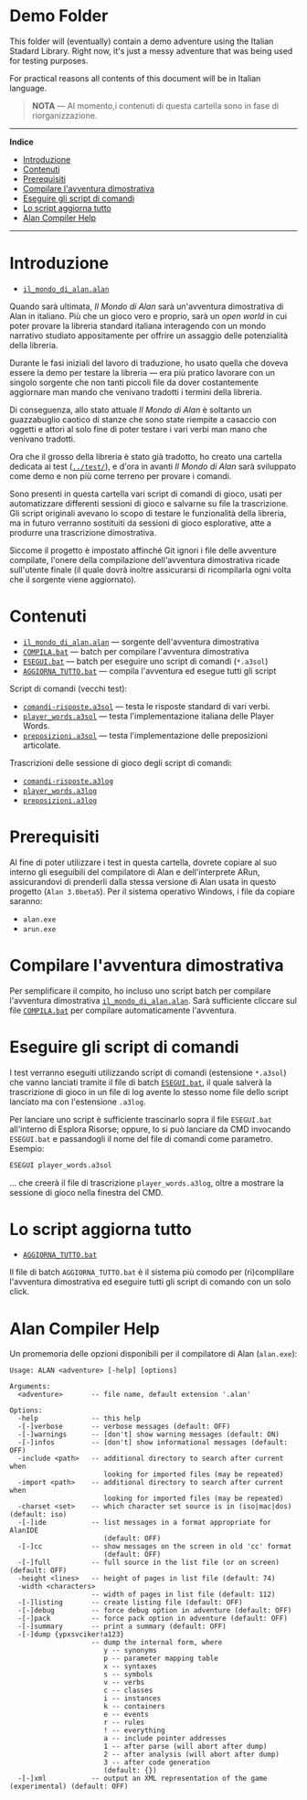 # Demo Folder

This folder will (eventually) contain a demo adventure using the Italian Stadard Library. Right now, it's just a messy adventure that was being used for testing purposes.

For practical reasons all contents of this document will be in Italian language.

> __NOTA__ — Al momento,i contenuti di questa cartella sono in fase di riorganizzazione. 


-----

**Indice**

<!-- MarkdownTOC autolink="true" bracket="round" autoanchor="false" lowercase="only_ascii" uri_encoding="true" levels="1,2,3" -->

- [Introduzione](#introduzione)
- [Contenuti](#contenuti)
- [Prerequisiti](#prerequisiti)
- [Compilare l'avventura dimostrativa](#compilare-lavventura-dimostrativa)
- [Eseguire gli script di comandi](#eseguire-gli-script-di-comandi)
- [Lo script aggiorna tutto](#lo-script-aggiorna-tutto)
- [Alan Compiler Help](#alan-compiler-help)

<!-- /MarkdownTOC -->

-----


# Introduzione

- [`il_mondo_di_alan.alan`][mondo alan]

Quando sarà ultimata, _Il Mondo di Alan_ sarà un'avventura dimostrativa di Alan in italiano. Più che un gioco vero e proprio, sarà un _open world_ in cui poter provare la libreria standard italiana interagendo con un mondo narrativo studiato appositamente per offrire un assaggio delle potenzialità della libreria. 

Durante le fasi iniziali del lavoro di traduzione, ho usato quella che doveva essere la demo per testare la libreria — era più pratico lavorare con un singolo sorgente che non tanti piccoli file da dover costantemente aggiornare man mando che venivano tradotti i termini della libreria.

Di conseguenza, allo stato attuale _Il Mondo di Alan_ è soltanto un guazzabuglio caotico di stanze che sono state riempite a casaccio con oggetti e attori al solo fine di poter testare i vari verbi man mano che venivano tradotti.

Ora che il grosso della libreria è stato già tradotto, ho creato una cartella dedicata ai test ([`../test/`][test]), e d'ora in avanti _Il Mondo di Alan_ sarà sviluppato come demo e non più come terreno per provare i comandi.

Sono presenti in questa cartella vari script di comandi di gioco, usati per automatizzare differenti sessioni di gioco e salvarne su file la trascrizione. Gli script originali avevano lo scopo di testare le funzionalità della libreria, ma in futuro verranno sostituiti da sessioni di gioco esplorative, atte a produrre una trascrizione dimostrativa.

Siccome il progetto è impostato affinché Git ignori i file delle avventure compilate, l'onere della compilazione dell'avventura dimostrativa ricade sull'utente finale (il quale dovrà inoltre assicurarsi di ricompilarla ogni volta che il sorgente viene aggiornato).

# Contenuti

- [`il_mondo_di_alan.alan`][mondo alan] — sorgente dell'avventura dimostrativa
- [`COMPILA.bat`][COMPILA] — batch per compilare l'avventura dimostrativa
- [`ESEGUI.bat`][ESEGUI] — batch per eseguire uno script di comandi (`*.a3sol`)
- [`AGGIORNA_TUTTO.bat`][AGGIORNA] — compila l'avventura ed esegue tutti gli script

Script di comandi (vecchi test):

- [`comandi-risposte.a3sol`](./comandi-risposte.a3sol) — testa le risposte standard di vari verbi.
- [`player_words.a3sol`](./player_words.a3sol) — testa l'implementazione italiana delle Player Words.
- [`preposizioni.a3sol`](./preposizioni.a3sol) — testa l'implementazione delle preposizioni articolate.


Trascrizioni delle sessione di gioco degli script di comandi:

- [`comandi-risposte.a3log`](./comandi-risposte.a3log)
- [`player_words.a3log`](./player_words.a3log)
- [`preposizioni.a3log`](./preposizioni.a3log)

# Prerequisiti

Al fine di poter utilizzare i test in questa cartella, dovrete copiare al suo interno gli eseguibili del compilatore di Alan e dell'interprete ARun, assicurandovi di prenderli dalla stessa versione di Alan usata in questo progetto (`Alan 3.0beta5`). Per il sistema operativo Windows, i file da copiare saranno:

- `alan.exe`
- `arun.exe`


# Compilare l'avventura dimostrativa

Per semplificare il compito, ho incluso uno script batch per compilare l'avventura dimostrativa [`il_mondo_di_alan.alan`][mondo alan]. Sarà sufficiente cliccare sul file [`COMPILA.bat`][COMPILA] per compilare automaticamente l'avventura.


# Eseguire gli script di comandi

I test verranno eseguiti utilizzando script di comandi (estensione `*.a3sol`) che vanno lanciati tramite il file di batch [`ESEGUI.bat`][ESEGUI], il quale salverà la trascrizione di gioco in un file di log avente lo stesso nome file dello script lanciato ma con l'estensione `.a3log`.

Per lanciare uno script è sufficiente trascinarlo sopra il file `ESEGUI.bat` all'interno di Esplora Risorse; oppure, lo si può lanciare da CMD invocando `ESEGUI.bat` e passandogli il nome del file di comandi come parametro. Esempio:

```bat
ESEGUI player_words.a3sol
```

... che creerà il file di trascrizione `player_words.a3log`, oltre a mostrare la sessione di gioco nella finestra del CMD.

# Lo script aggiorna tutto

- [`AGGIORNA_TUTTO.bat`][AGGIORNA]

Il file di batch `AGGIORNA_TUTTO.bat` è il sistema più comodo per (ri)complilare l'avventura dimostrativa ed eseguire tutti gli script di comando con un solo click.

# Alan Compiler Help

Un promemoria delle opzioni disponibili per il compilatore di Alan (`alan.exe`):

```
Usage: ALAN <adventure> [-help] [options]

Arguments:
  <adventure>       -- file name, default extension '.alan'

Options:
  -help             -- this help
  -[-]verbose       -- verbose messages (default: OFF)
  -[-]warnings      -- [don't] show warning messages (default: ON)
  -[-]infos         -- [don't] show informational messages (default: OFF)
  -include <path>   -- additional directory to search after current when
                       looking for imported files (may be repeated)
  -import <path>    -- additional directory to search after current when
                       looking for imported files (may be repeated)
  -charset <set>    -- which character set source is in (iso|mac|dos) (default: iso)
  -[-]ide           -- list messages in a format appropriate for AlanIDE
                       (default: OFF)
  -[-]cc            -- show messages on the screen in old 'cc' format
                       (default: OFF)
  -[-]full          -- full source in the list file (or on screen) (default: OFF)
  -height <lines>   -- height of pages in list file (default: 74)
  -width <characters> 
                    -- width of pages in list file (default: 112)
  -[-]listing       -- create listing file (default: OFF)
  -[-]debug         -- force debug option in adventure (default: OFF)
  -[-]pack          -- force pack option in adventure (default: OFF)
  -[-]summary       -- print a summary (default: OFF)
  -[-]dump {ypxsvciker!a123} 
                    -- dump the internal form, where
                       y -- synonyms
                       p -- parameter mapping table
                       x -- syntaxes
                       s -- symbols
                       v -- verbs
                       c -- classes
                       i -- instances
                       k -- containers
                       e -- events
                       r -- rules
                       ! -- everything
                       a -- include pointer addresses
                       1 -- after parse (will abort after dump)
                       2 -- after analysis (will abort after dump)
                       3 -- after code generation
                       (default: {})
  -[-]xml           -- output an XML representation of the game (experimental) (default: OFF)
```


<!-----------------------------------------------------------------------------
                               REFERENCE LINKS                                
------------------------------------------------------------------------------>

[mondo alan]: ./il_mondo_di_alan.alan
[test]: ../test "Vai alla cartella 'test'"

[COMPILA]: ./COMPILA.bat
[ESEGUI]:  ./ESEGUI.bat
[AGGIORNA]: ./AGGIORNA_TUTTO.bat

